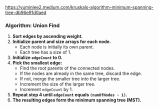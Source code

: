 https://yuminlee2.medium.com/kruskals-algorithm-minimum-spanning-tree-db96e91d0aed

### Algorithm: Union Find
1. **Sort edges by ascending weight.**
2. **Initialize parent and size arrays for each node.**
   - Each node is initially its own parent.
   - Each tree has a size of 1.
3. **Initialize `edgeCount` to 0.**
4. **Pick the smallest edge:**
   - Find the root parents of the connected nodes.
   - If the nodes are already in the same tree, discard the edge.
   - If not, merge the smaller tree into the larger tree.
   - Increment the size of the larger tree.
   - Increment `edgeCount` by 1.
5. **Repeat step 4 until `edgeCount` equals `(numOfNodes - 1)`.**
6. **The resulting edges form the minimum spanning tree (MST).**